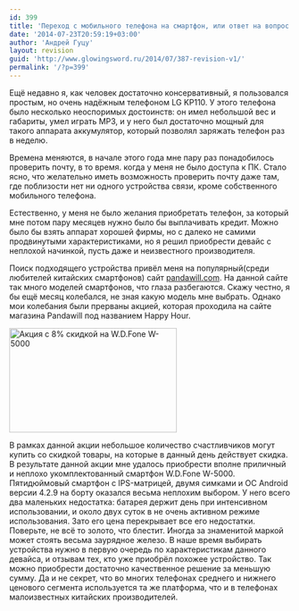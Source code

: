 ```yaml
---
id: 399
title: 'Переход с мобильного телефона на смартфон, или ответ на вопрос: а нужен ли мне смартфон'
date: '2014-07-23T20:59:19+03:00'
author: 'Андрей Гуцу'
layout: revision
guid: 'http://www.glowingsword.ru/2014/07/387-revision-v1/'
permalink: '/?p=399'
---
```


<p>
Ещё недавно я, как человек достаточно консервативный, я пользовался простым, но очень надёжным телефоном LG KP110. У этого телефона было несколько неоспоримых достоинств: он имел небольшой вес и габариты, умел играть MP3, и у него был достаточно мощный для такого аппарата аккумулятор, который позволял заряжать телефон раз в неделю.
</p>
<p>Времена меняются, в начале этого года мне пару раз понадобилось проверить почту, в то время. когда у меня не было доступа к ПК. Стало ясно, что желательно иметь возможность проверить почту даже там, где поблизости нет ни одного устройства связи, кроме собственного мобильного телефона.</p>
<p> Естественно, у меня не было желания приобретать телефон, за который мне потом пару месяцев нужно было бы выплачивать кредит. Можно было бы взять аппарат хорошей фирмы, но с далеко не самими продвинутыми характеристиками, но я решил приобрести девайс с неплохой начинкой, пусть даже и неизвестного производителя.</p>

<p>Поиск подходящего устройства привёл меня на популярный(среди любителей китайских смартфонов) сайт <a title="Популярный интернет-магазин китайской электроники" href="pandawill.com">pandawill.com</a>. На данной сайте так много моделей смартфонов, что глаза разбегаются. Скажу честно, я бы ещё месяц колебался, не зная какую модель мне выбрать. Однако мои колебания были прерваны акцией, которая проходила на сайте магазина Pandawill под названием Happy Hour.

<a href="http://www.glowingsword.ru/wp-content/uploads/2014/04/Screenshot-from-2014-03-01-102302.png"><img src="http://www.glowingsword.ru/wp-content/uploads/2014/04/Screenshot-from-2014-03-01-102302-300x187.png" alt="Акция с 8% скидкой на W.D.Fone W-5000" width="300" height="187" class="alignnone size-medium wp-image-390" /></a>

</p><p>В рамках данной акции небольшое количество счастливчиков могут купить со скидкой товары, на которые в данный день действует скидка. В результате данной акции мне удалось приобрести вполне приличный и неплохо укомплектованный смартфон W.D.Fone W-5000. Пятидюймовый смартфон с IPS-матрицей, двумя симками и ОС Android версии 4.2.9 на борту оказался весьма неплохим выбором. У него всего два маленьких недостатка: батарея держит день при интенсивном использовании, и около двух суток в не очень активном режиме использования. Зато его цена перекрывает все его недостатки. Поверьте, не всё то золото, что блестит. Иногда за знаменитой маркой может стоять весьма заурядное железо. В наше время выбирать устройства нужно в первую очередь по характеристикам данного девайса, и отзывам тех, кто уже приобрёл похожее устройство. Так можно приобрести достаточно качественное решение за меньшую сумму. Да и не секрет, что во многих телефонах среднего и нижнего ценового сегмента используется та же платформа, что и в телефонах малоизвестных китайских производителей.</p> 